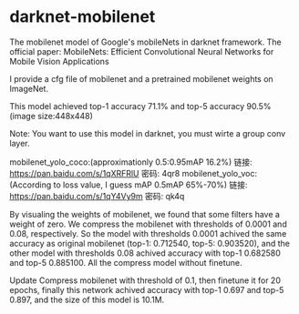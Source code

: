 # darknet-mobilenet
The mobilenet model of Google's mobileNets in darknet framework. The official paper:
MobileNets: Efficient Convolutional Neural Networks for Mobile Vision Applications

I provide a cfg file of mobilenet and a pretrained mobilenet weights on ImageNet. 

This model achieved top-1 accuracy 71.1% and top-5 accuracy 90.5% (image size:448x448)
 
Note:
You want to use this model in darknet, you must wirte a group conv layer.

mobilenet_yolo_coco:(approximationly 0.5:0.95mAP 16.2%)
链接: https://pan.baidu.com/s/1qXRFRlU 密码: 4qr8
mobilenet_yolo_voc:(According to loss value, I guess mAP 0.5mAP 65%-70%)
链接: https://pan.baidu.com/s/1qY4Vy9m 密码: qk4q

By visualing the weights of mobilenet, we found that some filters have a weight of zero. We compress the mobilenet with thresholds of 0.0001 and 0.08, respectively. So the model with thresholds 0.0001 achived the same accuracy as original mobilenet (top-1: 0.712540, top-5: 0.903520), and the other model with thresholds 0.08 achived accuracy with top-1 0.682580 and top-5 0.885100. All the compress model without finetune.

Update
Compress mobilenet with threshold of 0.1, then finetune it for 20 epochs, finally this network achived accuracy with top-1 0.697 and top-5 0.897, and the size of this model is 10.1M.
